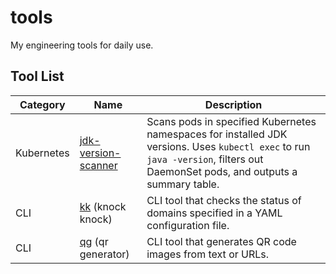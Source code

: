 # tools

My engineering tools for daily use.

## Tool List

| Category | Name | Description |
|----------|------|-------------|
| Kubernetes | [jdk-version-scanner](./jdk-version-scanner/) | Scans pods in specified Kubernetes namespaces for installed JDK versions. Uses `kubectl exec` to run `java -version`, filters out DaemonSet pods, and outputs a summary table. |
| CLI | [kk](./kk/) (knock knock) | CLI tool that checks the status of domains specified in a YAML configuration file. |
| CLI | [qg](./qg/) (qr generator) | CLI tool that generates QR code images from text or URLs. |
